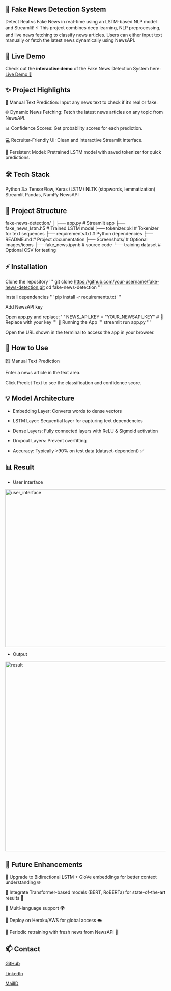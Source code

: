 ## 📰 Fake News Detection System

Detect Real vs Fake News in real-time using an LSTM-based NLP model and Streamlit! ⚡
This project combines deep learning, NLP preprocessing, and live news fetching to classify news articles. Users can either input text manually or fetch the latest news dynamically using NewsAPI.

## 🚀 Live Demo

Check out the **interactive demo** of the Fake News Detection System here:  
[Live Demo 📰](https://share.streamlit.io/your-username/fake-news-detection/main/app.py)

## ✨ Project Highlights

📝 Manual Text Prediction: Input any news text to check if it’s real or fake.

🌐 Dynamic News Fetching: Fetch the latest news articles on any topic from NewsAPI.

📊 Confidence Scores: Get probability scores for each prediction.

💻 Recruiter-Friendly UI: Clean and interactive Streamlit interface.

🔄 Persistent Model: Pretrained LSTM model with saved tokenizer for quick predictions.

## 🛠️ Tech Stack

Python 3.x
TensorFlow, Keras (LSTM)
NLTK (stopwords, lemmatization)
Streamlit
Pandas, NumPy
NewsAPI

## 📂 Project Structure

fake-news-detection/
│
├── app.py                  # Streamlit app
├── fake_news_lstm.h5       # Trained LSTM model
├── tokenizer.pkl           # Tokenizer for text sequences
├── requirements.txt        # Python dependencies
├── README.md               # Project documentation
├── Screenshots/            # Optional images/icons
├── fake_news.ipynb         # source code
└── training dataset        # Optional CSV for testing

## ⚡ Installation

Clone the repository
'''
git clone https://github.com/your-username/fake-news-detection.git
cd fake-news-detection
'''

Install dependencies
'''
pip install -r requirements.txt
'''

Add NewsAPI key

Open app.py and replace:
'''
NEWS_API_KEY = "YOUR_NEWSAPI_KEY"  # 🔑 Replace with your key
'''
🚀 Running the App
'''
streamlit run app.py
'''

Open the URL shown in the terminal to access the app in your browser.

## 📰 How to Use

1️⃣ Manual Text Prediction

Enter a news article in the text area.

Click Predict Text to see the classification and confidence score.

## 💡 Model Architecture

- Embedding Layer: Converts words to dense vectors

- LSTM Layer: Sequential layer for capturing text dependencies

- Dense Layers: Fully connected layers with ReLU & Sigmoid activation

- Dropout Layers: Prevent overfitting

- Accuracy: Typically >90% on test data (dataset-dependent) ✅

## 📊 Result

- User Interface

<img width="853" height="494" alt="user_interface" src="https://github.com/user-attachments/assets/77310ef7-7270-4c5c-b7a4-7941f4837638" />

- Output

<img width="1001" height="594" alt="result" src="https://github.com/user-attachments/assets/0850b02e-9767-4d96-a5c7-9fa7acab1f23" />


## 🔮 Future Enhancements

🔹 Upgrade to Bidirectional LSTM + GloVe embeddings for better context understanding 🌐

🔹 Integrate Transformer-based models (BERT, RoBERTa) for state-of-the-art results 🚀

🔹 Multi-language support 🌍

🔹 Deploy on Heroku/AWS for global access ☁️

🔹 Periodic retraining with fresh news from NewsAPI 🔄


## 📫 Contact

[GitHub](https://github.com/Linda-Lance)
 
[LinkedIn](https://www.linkedin.com/in/linda--lance/)
 
[MailID](lindalance2210@gmail.com)
